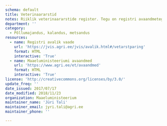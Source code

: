 ```yaml
---
schema: default
title: Veterinaararstid
notes: Riiklik veterinaararstide register. Tegu on registri avaandmetega. Andmed saab alla laadida CSV-formaadis pärast soovitud parameetritega otsingu teostamist. Allalaaditavates failides sisalduvad avalikus päringus valitud andmed.
department: ''
category:
  - Põllumajandus, kalandus, metsandus
resources:
  - name: Registri avalik vaade
    url: 'https://jvis.agri.ee/jvis/avalik.html#/vetarstparing'
    format: HTML
    interactive: 'True'
  - name: Maaeluministeeriumi avaandmed
    url: 'https://www.agri.ee/et/avaandmed'
    format: HTML
    interactive: 'True'
license: 'http://creativecommons.org/licenses/by/3.0/'
update_freq: ''
date_issued: 2017/07/17
date_modified: 2018/11/23
organization: Maaeluministeerium
maintainer_name: 'Jüri Tali'
maintainer_email: jyri.tali@agri.ee
maintainer_phone: ''

---
```

